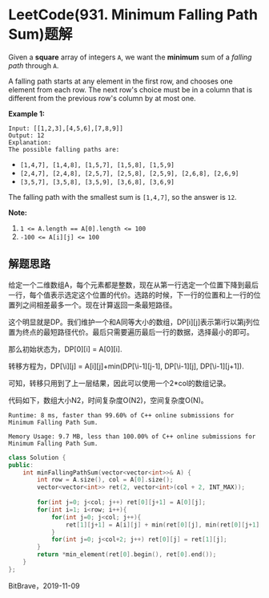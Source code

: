 #  LeetCode(931. Minimum Falling Path Sum)题解

Given a **square** array of integers `A`, we want the **minimum** sum of a *falling path* through `A`.

A falling path starts at any element in the first row, and chooses one element from each row.  The next row's choice must be in a column that is different from the previous row's column by at most one.

**Example 1:**

```
Input: [[1,2,3],[4,5,6],[7,8,9]]
Output: 12
Explanation: 
The possible falling paths are:
```

- `[1,4,7], [1,4,8], [1,5,7], [1,5,8], [1,5,9]`
- `[2,4,7], [2,4,8], [2,5,7], [2,5,8], [2,5,9], [2,6,8], [2,6,9]`
- `[3,5,7], [3,5,8], [3,5,9], [3,6,8], [3,6,9]`

The falling path with the smallest sum is `[1,4,7]`, so the answer is `12`.

**Note:**

1. `1 <= A.length == A[0].length <= 100`
2. `-100 <= A[i][j] <= 100`

## 解题思路

给定一个二维数组A，每个元素都是整数，现在从第一行选定一个位置下降到最后一行，每个值表示选定这个位置的代价。选路的时候，下一行的位置和上一行的位置列之间相差最多一个。现在计算返回一条最短路径。

这个明显就是DP。我们维护一个和A同等大小的数组，DP\[i\]\[j\]表示第i行以第j列位置为终点的最短路径代价。最后只需要遍历最后一行的数据，选择最小的即可。

那么初始状态为，DP\[0\]\[i\] = A\[0\]\[i\].

转移方程为，DP\[\i]\[j\] = A\[i\]\[j\]+min(DP\[\i-1]\[j-1\], DP\[\i-1]\[j\], DP\[\i-1]\[j+1\]).

可知，转移只用到了上一层结果，因此可以使用一个2*col的数组记录。

代码如下，数组大小N2，时间复杂度O(N2)，空间复杂度O(N)。

`Runtime: 8 ms, faster than 99.60% of C++ online submissions for Minimum Falling Path Sum.`

`Memory Usage: 9.7 MB, less than 100.00% of C++ online submissions for Minimum Falling Path Sum.`

```C++
class Solution {
public:
    int minFallingPathSum(vector<vector<int>>& A) {
        int row = A.size(), col = A[0].size();
        vector<vector<int>> ret(2, vector<int>(col + 2, INT_MAX));
        
        for(int j=0; j<col; j++) ret[0][j+1] = A[0][j];
        for(int i=1; i<row; i++){
            for(int j=0; j<col; j++){
                ret[1][j+1] = A[i][j] + min(ret[0][j], min(ret[0][j+1], ret[0][j+2]));
            }
            for(int j=0; j<col+2; j++) ret[0][j] = ret[1][j];
        }
        return *min_element(ret[0].begin(), ret[0].end());
    }
};
```

BitBrave，2019-11-09